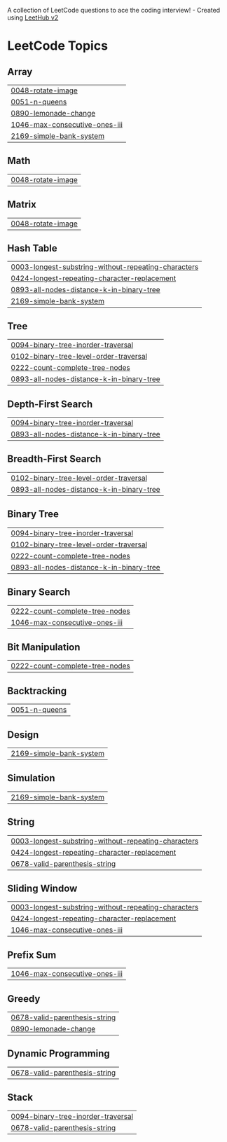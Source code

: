 A collection of LeetCode questions to ace the coding interview! - Created using [LeetHub v2](https://github.com/arunbhardwaj/LeetHub-2.0)
<!---LeetCode Topics Start-->
# LeetCode Topics
## Array
|  |
| ------- |
| [0048-rotate-image](https://github.com/KirtiMangal/DSA-LEETCODE/tree/master/0048-rotate-image) |
| [0051-n-queens](https://github.com/KirtiMangal/DSA-LEETCODE/tree/master/0051-n-queens) |
| [0890-lemonade-change](https://github.com/KirtiMangal/DSA-LEETCODE/tree/master/0890-lemonade-change) |
| [1046-max-consecutive-ones-iii](https://github.com/KirtiMangal/DSA-LEETCODE/tree/master/1046-max-consecutive-ones-iii) |
| [2169-simple-bank-system](https://github.com/KirtiMangal/DSA-LEETCODE/tree/master/2169-simple-bank-system) |
## Math
|  |
| ------- |
| [0048-rotate-image](https://github.com/KirtiMangal/DSA-LEETCODE/tree/master/0048-rotate-image) |
## Matrix
|  |
| ------- |
| [0048-rotate-image](https://github.com/KirtiMangal/DSA-LEETCODE/tree/master/0048-rotate-image) |
## Hash Table
|  |
| ------- |
| [0003-longest-substring-without-repeating-characters](https://github.com/KirtiMangal/DSA-LEETCODE/tree/master/0003-longest-substring-without-repeating-characters) |
| [0424-longest-repeating-character-replacement](https://github.com/KirtiMangal/DSA-LEETCODE/tree/master/0424-longest-repeating-character-replacement) |
| [0893-all-nodes-distance-k-in-binary-tree](https://github.com/KirtiMangal/DSA-LEETCODE/tree/master/0893-all-nodes-distance-k-in-binary-tree) |
| [2169-simple-bank-system](https://github.com/KirtiMangal/DSA-LEETCODE/tree/master/2169-simple-bank-system) |
## Tree
|  |
| ------- |
| [0094-binary-tree-inorder-traversal](https://github.com/KirtiMangal/DSA-LEETCODE/tree/master/0094-binary-tree-inorder-traversal) |
| [0102-binary-tree-level-order-traversal](https://github.com/KirtiMangal/DSA-LEETCODE/tree/master/0102-binary-tree-level-order-traversal) |
| [0222-count-complete-tree-nodes](https://github.com/KirtiMangal/DSA-LEETCODE/tree/master/0222-count-complete-tree-nodes) |
| [0893-all-nodes-distance-k-in-binary-tree](https://github.com/KirtiMangal/DSA-LEETCODE/tree/master/0893-all-nodes-distance-k-in-binary-tree) |
## Depth-First Search
|  |
| ------- |
| [0094-binary-tree-inorder-traversal](https://github.com/KirtiMangal/DSA-LEETCODE/tree/master/0094-binary-tree-inorder-traversal) |
| [0893-all-nodes-distance-k-in-binary-tree](https://github.com/KirtiMangal/DSA-LEETCODE/tree/master/0893-all-nodes-distance-k-in-binary-tree) |
## Breadth-First Search
|  |
| ------- |
| [0102-binary-tree-level-order-traversal](https://github.com/KirtiMangal/DSA-LEETCODE/tree/master/0102-binary-tree-level-order-traversal) |
| [0893-all-nodes-distance-k-in-binary-tree](https://github.com/KirtiMangal/DSA-LEETCODE/tree/master/0893-all-nodes-distance-k-in-binary-tree) |
## Binary Tree
|  |
| ------- |
| [0094-binary-tree-inorder-traversal](https://github.com/KirtiMangal/DSA-LEETCODE/tree/master/0094-binary-tree-inorder-traversal) |
| [0102-binary-tree-level-order-traversal](https://github.com/KirtiMangal/DSA-LEETCODE/tree/master/0102-binary-tree-level-order-traversal) |
| [0222-count-complete-tree-nodes](https://github.com/KirtiMangal/DSA-LEETCODE/tree/master/0222-count-complete-tree-nodes) |
| [0893-all-nodes-distance-k-in-binary-tree](https://github.com/KirtiMangal/DSA-LEETCODE/tree/master/0893-all-nodes-distance-k-in-binary-tree) |
## Binary Search
|  |
| ------- |
| [0222-count-complete-tree-nodes](https://github.com/KirtiMangal/DSA-LEETCODE/tree/master/0222-count-complete-tree-nodes) |
| [1046-max-consecutive-ones-iii](https://github.com/KirtiMangal/DSA-LEETCODE/tree/master/1046-max-consecutive-ones-iii) |
## Bit Manipulation
|  |
| ------- |
| [0222-count-complete-tree-nodes](https://github.com/KirtiMangal/DSA-LEETCODE/tree/master/0222-count-complete-tree-nodes) |
## Backtracking
|  |
| ------- |
| [0051-n-queens](https://github.com/KirtiMangal/DSA-LEETCODE/tree/master/0051-n-queens) |
## Design
|  |
| ------- |
| [2169-simple-bank-system](https://github.com/KirtiMangal/DSA-LEETCODE/tree/master/2169-simple-bank-system) |
## Simulation
|  |
| ------- |
| [2169-simple-bank-system](https://github.com/KirtiMangal/DSA-LEETCODE/tree/master/2169-simple-bank-system) |
## String
|  |
| ------- |
| [0003-longest-substring-without-repeating-characters](https://github.com/KirtiMangal/DSA-LEETCODE/tree/master/0003-longest-substring-without-repeating-characters) |
| [0424-longest-repeating-character-replacement](https://github.com/KirtiMangal/DSA-LEETCODE/tree/master/0424-longest-repeating-character-replacement) |
| [0678-valid-parenthesis-string](https://github.com/KirtiMangal/DSA-LEETCODE/tree/master/0678-valid-parenthesis-string) |
## Sliding Window
|  |
| ------- |
| [0003-longest-substring-without-repeating-characters](https://github.com/KirtiMangal/DSA-LEETCODE/tree/master/0003-longest-substring-without-repeating-characters) |
| [0424-longest-repeating-character-replacement](https://github.com/KirtiMangal/DSA-LEETCODE/tree/master/0424-longest-repeating-character-replacement) |
| [1046-max-consecutive-ones-iii](https://github.com/KirtiMangal/DSA-LEETCODE/tree/master/1046-max-consecutive-ones-iii) |
## Prefix Sum
|  |
| ------- |
| [1046-max-consecutive-ones-iii](https://github.com/KirtiMangal/DSA-LEETCODE/tree/master/1046-max-consecutive-ones-iii) |
## Greedy
|  |
| ------- |
| [0678-valid-parenthesis-string](https://github.com/KirtiMangal/DSA-LEETCODE/tree/master/0678-valid-parenthesis-string) |
| [0890-lemonade-change](https://github.com/KirtiMangal/DSA-LEETCODE/tree/master/0890-lemonade-change) |
## Dynamic Programming
|  |
| ------- |
| [0678-valid-parenthesis-string](https://github.com/KirtiMangal/DSA-LEETCODE/tree/master/0678-valid-parenthesis-string) |
## Stack
|  |
| ------- |
| [0094-binary-tree-inorder-traversal](https://github.com/KirtiMangal/DSA-LEETCODE/tree/master/0094-binary-tree-inorder-traversal) |
| [0678-valid-parenthesis-string](https://github.com/KirtiMangal/DSA-LEETCODE/tree/master/0678-valid-parenthesis-string) |
<!---LeetCode Topics End-->